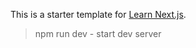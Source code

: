 This is a starter template for [Learn Next.js](https://nextjs.org/learn).

> npm run dev - start dev server
